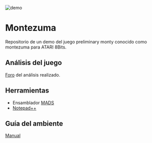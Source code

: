 ![demo](http://www.atariware.cl/ascrnet/articulos/montezuma/montedemo01.png?raw=true)

# Montezuma
Repositorio de un demo del juego preliminary monty conocido como montezuma para ATARI 8Bits.

## Análisis del juego
[Foro](http://www.atariware.cl/aw/foro/viewtopic.php?f=1&t=2745) del análisis realizado.

## Herramientas 

+ Ensamblador [MADS](http://mads.atari8.info/)
+ [Notepad++](https://notepad-plus-plus.org/download/v7.6.html)

## Guía del ambiente 

[Manual](http://www.atariware.cl/aw/portal/index.php/programacion/23-ambiente-de-desarrollo-para-ensamblador)

